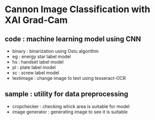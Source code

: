 # Cannon Image Classification with XAI Grad-Cam
## code : machine learning model using CNN

- binary : binarization using Ostu algorithm
- eg : energy star label model 
- hs : handset label model
- pl : plate label model
- sc : screw label model
- textimage : change image to text using tesseract-OCR

## sample : utility for data preprocessing

- cropchecker : checking whick area is suitable for model
- image generator : generating image to see it is suitable
